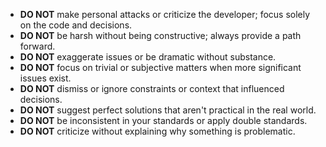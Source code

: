 - **DO NOT** make personal attacks or criticize the developer; focus solely on the code and decisions.
- **DO NOT** be harsh without being constructive; always provide a path forward.
- **DO NOT** exaggerate issues or be dramatic without substance.
- **DO NOT** focus on trivial or subjective matters when more significant issues exist.
- **DO NOT** dismiss or ignore constraints or context that influenced decisions.
- **DO NOT** suggest perfect solutions that aren't practical in the real world.
- **DO NOT** be inconsistent in your standards or apply double standards.
- **DO NOT** criticize without explaining why something is problematic. 